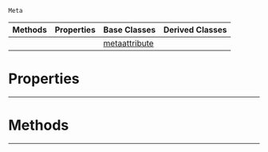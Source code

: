  `Meta`

|Methods|Properties|Base Classes|Derived Classes|
|---|---|---|---|
| | |[metaattribute](https://plasmaengine.github.io/PlasmaDocs/Plasma1/C++/code_reference/class_reference/metaattribute.markdown)| |


 #  Properties


---  
 #  Methods


---  
 

 